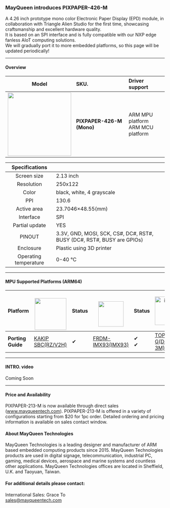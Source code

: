 ### MayQueen introduces PIXPAPER-426-M
A 4.26 inch prototype mono color Electronic Paper Display (EPD) module, in collaboration with Triangle Alien Studio for the first time, showcasing craftsmanship and excellent hardware quality.<br>
It is based on an SPI interface and is fully compatible with our NXP edge fanless AIoT computing solutions.<br>
We will gradually port it to more embedded platforms, so this page will be updated periodically!

----------------------


#### Overview
|                         Model                         | SKU.                                                  |                       Driver support                       |
| :----------------------------------------------------------: | :----------------------------------------------------------- | :---------------------------------------------------------| 
| <img src="https://github.com/user-attachments/assets/f2d21b89-a5e1-46e1-9803-41cd93cfe494" width="200"> | **PIXPAPER-426-M (Mono)** <br />  | ARM MPU platform <br> ARM MCU platform |


|                         Specifications                         |                                                   |
| :----------------------------------------------------------: | :----------------------------------------------------------- |
| Screen size | 2.13 inch |
| Resolution | 250x122 |
| Color | black, white, 4 grayscale |
| PPI | 130.6 |
| Active area | 23.7046×48.55(mm) |
| Interface | SPI |
| Partial update | YES |
| PINOUT | 3.3V, GND, MOSI, SCK, CS#, DC#, RST#, BUSY (DC#, RST#, BUSY are GPIOs)|
| Enclosure | Plastic using 3D printer |
|Operating temperature| 0-40 ℃ |

----------------------

#### MPU Supported Platforms (ARM64)

| **Platform** | <a href="https://www.renesas.com/" target="_blank"><br> <img src="https://www.macnica.com/apac/galaxy/zh_tw/products-support/products/renesas.coreimg.jpeg/structure/_jcr_content/root/container/container/bannerimage/1653236359047.jpeg" width="" height="100" /></a> | Status |<a href="https://www.nxp.com/" target="_blank"><br> <img src="https://github.com/TechNexion-Vision/.github/assets/28101204/67cc61c0-6bb7-44d5-889a-1ba5d4c0b9b5" width="" height="80" /></a> | Status | <a href="https://www.telechips.com/" target="_blank"><img width="" height="90" alt="image" src="https://github.com/user-attachments/assets/4f260b12-4d99-42e3-b9bd-6b90b2bbec16" /> | Status |
| ---- | ---- | ---- | ---- | ---- | ---- | ---- |
| **Porting Guide** | [KAKIP SBC(RZ/V2H)](https://github.com/MayQueenTechCommunity/PIXPAPER-213-M/blob/main/KAKIP_PIXPAPAER-213-M.md) | &#10004;  |  [FRDM-IMX93(IMX93)](https://github.com/MayQueenTechCommunity/PIXPAPER-213-M/blob/main/FRDM-IMX93_PIXPAPAER-213-M.md) | &#10004; <br> &#10004;| [TOPST D3-G(Dolphin 3M)](https://github.com/MayQueenTechCommunity/PIXPAPER-213-M/blob/main/D3-G_PIXPAPAER-213-M.md) | &#10004; |


----------------------
#### INTRO. video
Coming Soon

----------------------
#### Price and Availability
PIXPAPER-213-M is now available through direct sales (www.mayqueentech.com).
PIXPAPER-213-M is offered in a variety of configurations starting from $20 for 1pc order.
Detailed ordering and pricing information is available on sales contact window.
<br>

#### About MayQueen Technologies
MayQueen Technologies is a leading designer and manufacturer of ARM based embedded computing products since 2015.
MayQueen Technologies products are used in digital signage, telecommunication, industrial PC, gaming, medical devices, aerospace and marine systems and countless other applications.
MayQueen Technologies offices are located in Sheffield, U.K. and Taoyuan, Taiwan.
<br>

#### For additional details please contact:

International Sales: Grace To
<br> 
sales@mayqueentech.com 
